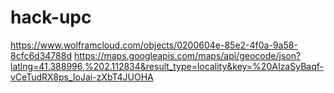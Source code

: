 # hack-upc

<https://www.wolframcloud.com/objects/0200604e-85e2-4f0a-9a58-8cfc6d34788d>
<https://maps.googleapis.com/maps/api/geocode/json?latlng=41.388996,%202.112834&result_type=locality&key=%20AIzaSyBaqf-vCeTudRX8ps_IoJai-zXbT4JUOHA>
